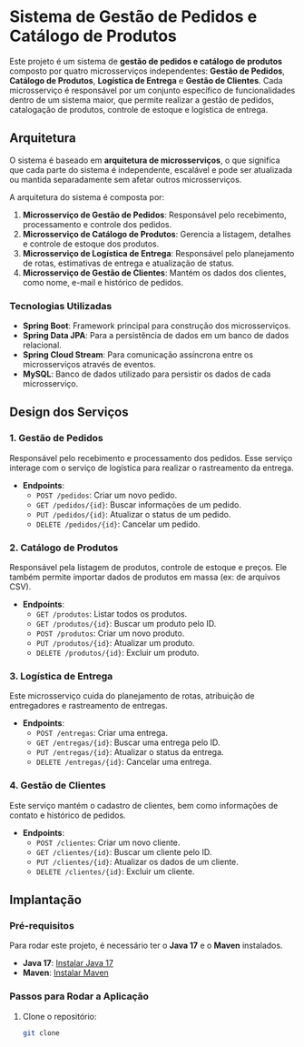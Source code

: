 # Sistema de Gestão de Pedidos e Catálogo de Produtos

Este projeto é um sistema de **gestão de pedidos e catálogo de produtos** composto por quatro microsserviços independentes: **Gestão de Pedidos**, **Catálogo de Produtos**, **Logística de Entrega** e **Gestão de Clientes**. Cada microsserviço é responsável por um conjunto específico de funcionalidades dentro de um sistema maior, que permite realizar a gestão de pedidos, catalogação de produtos, controle de estoque e logística de entrega.

## Arquitetura

O sistema é baseado em **arquitetura de microsserviços**, o que significa que cada parte do sistema é independente, escalável e pode ser atualizada ou mantida separadamente sem afetar outros microsserviços.

A arquitetura do sistema é composta por:

1. **Microsserviço de Gestão de Pedidos**: Responsável pelo recebimento, processamento e controle dos pedidos.
2. **Microsserviço de Catálogo de Produtos**: Gerencia a listagem, detalhes e controle de estoque dos produtos.
3. **Microsserviço de Logística de Entrega**: Responsável pelo planejamento de rotas, estimativas de entrega e atualização de status.
4. **Microsserviço de Gestão de Clientes**: Mantém os dados dos clientes, como nome, e-mail e histórico de pedidos.

### Tecnologias Utilizadas

- **Spring Boot**: Framework principal para construção dos microsserviços.
- **Spring Data JPA**: Para a persistência de dados em um banco de dados relacional.
- **Spring Cloud Stream**: Para comunicação assíncrona entre os microsserviços através de eventos.
- **MySQL**: Banco de dados utilizado para persistir os dados de cada microsserviço.

## Design dos Serviços

### 1. **Gestão de Pedidos**
Responsável pelo recebimento e processamento dos pedidos. Esse serviço interage com o serviço de logística para realizar o rastreamento da entrega.

- **Endpoints**:
    - `POST /pedidos`: Criar um novo pedido.
    - `GET /pedidos/{id}`: Buscar informações de um pedido.
    - `PUT /pedidos/{id}`: Atualizar o status de um pedido.
    - `DELETE /pedidos/{id}`: Cancelar um pedido.

### 2. **Catálogo de Produtos**
Responsável pela listagem de produtos, controle de estoque e preços. Ele também permite importar dados de produtos em massa (ex: de arquivos CSV).

- **Endpoints**:
    - `GET /produtos`: Listar todos os produtos.
    - `GET /produtos/{id}`: Buscar um produto pelo ID.
    - `POST /produtos`: Criar um novo produto.
    - `PUT /produtos/{id}`: Atualizar um produto.
    - `DELETE /produtos/{id}`: Excluir um produto.

### 3. **Logística de Entrega**
Este microsserviço cuida do planejamento de rotas, atribuição de entregadores e rastreamento de entregas.

- **Endpoints**:
    - `POST /entregas`: Criar uma entrega.
    - `GET /entregas/{id}`: Buscar uma entrega pelo ID.
    - `PUT /entregas/{id}`: Atualizar o status da entrega.
    - `DELETE /entregas/{id}`: Cancelar uma entrega.

### 4. **Gestão de Clientes**
Este serviço mantém o cadastro de clientes, bem como informações de contato e histórico de pedidos.

- **Endpoints**:
    - `POST /clientes`: Criar um novo cliente.
    - `GET /clientes/{id}`: Buscar um cliente pelo ID.
    - `PUT /clientes/{id}`: Atualizar os dados de um cliente.
    - `DELETE /clientes/{id}`: Excluir um cliente.

## Implantação

### Pré-requisitos

Para rodar este projeto, é necessário ter o **Java 17** e o **Maven** instalados.

- **Java 17**: [Instalar Java 17](https://adoptopenjdk.net/)
- **Maven**: [Instalar Maven](https://maven.apache.org/install.html)

### Passos para Rodar a Aplicação

1. Clone o repositório:

   ```bash
   git clone 

